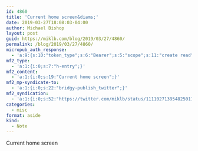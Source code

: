 ```yaml
---
id: 4860
title: 'Current home screen&diams;'
date: 2019-03-27T18:08:03-04:00
author: Michael Bishop
layout: post
guid: https://miklb.com/blog/2019/03/27/4860/
permalink: /blog/2019/03/27/4860/
micropub_auth_response:
  - 'a:9:{s:10:"token_type";s:6:"Bearer";s:5:"scope";s:11:"create read";s:2:"me";s:36:"https://miklb.com/blog/author/miklb/";s:9:"issued_by";s:45:"https://miklb.com/wp-json/indieauth/1.0/token";s:9:"client_id";s:33:"https://indigenous.abode.pub/ios/";s:11:"client_name";s:18:"Indigenous for iOS";s:9:"issued_at";i:1553542347;s:4:"user";i:1;s:13:"last_accessed";i:1553724483;}'
mf2_type:
  - 'a:1:{i:0;s:7:"h-entry";}'
mf2_content:
  - 'a:1:{i:0;s:19:"Current home screen";}'
mf2_mp-syndicate-to:
  - 'a:1:{i:0;s:22:"bridgy-publish_twitter";}'
mf2_syndication:
  - 'a:1:{i:0;s:52:"https://twitter.com/miklb/status/1111027139548250114";}'
categories:
  - misc
format: aside
kind:
  - Note
---
```

Current home screen